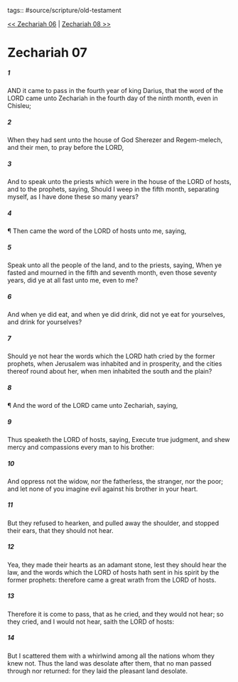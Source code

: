 tags:: #source/scripture/old-testament

[<< Zechariah 06](/Old_Testament/38_Zechariah/Zechariah_06.md) | [Zechariah 08 >>](/Old_Testament/38_Zechariah/Zechariah_08.md)

# Zechariah 07

##### 1

AND it came to pass in the fourth year of king Darius, that the word of the LORD came unto Zechariah in the fourth day of the ninth month, even in Chisleu;

##### 2

When they had sent unto the house of God Sherezer and Regem-melech, and their men, to pray before the LORD,

##### 3

And to speak unto the priests which were in the house of the LORD of hosts, and to the prophets, saying, Should I weep in the fifth month, separating myself, as I have done these so many years?

##### 4

¶ Then came the word of the LORD of hosts unto me, saying,

##### 5

Speak unto all the people of the land, and to the priests, saying, When ye fasted and mourned in the fifth and seventh month, even those seventy years, did ye at all fast unto me, even to me?

##### 6

And when ye did eat, and when ye did drink, did not ye eat for yourselves, and drink for yourselves?

##### 7

Should ye not hear the words which the LORD hath cried by the former prophets, when Jerusalem was inhabited and in prosperity, and the cities thereof round about her, when men inhabited the south and the plain?

##### 8

¶ And the word of the LORD came unto Zechariah, saying,

##### 9

Thus speaketh the LORD of hosts, saying, Execute true judgment, and shew mercy and compassions every man to his brother:

##### 10

And oppress not the widow, nor the fatherless, the stranger, nor the poor; and let none of you imagine evil against his brother in your heart.

##### 11

But they refused to hearken, and pulled away the shoulder, and stopped their ears, that they should not hear.

##### 12

Yea, they made their hearts as an adamant stone, lest they should hear the law, and the words which the LORD of hosts hath sent in his spirit by the former prophets: therefore came a great wrath from the LORD of hosts.

##### 13

Therefore it is come to pass, that as he cried, and they would not hear; so they cried, and I would not hear, saith the LORD of hosts:

##### 14

But I scattered them with a whirlwind among all the nations whom they knew not. Thus the land was desolate after them, that no man passed through nor returned: for they laid the pleasant land desolate.
